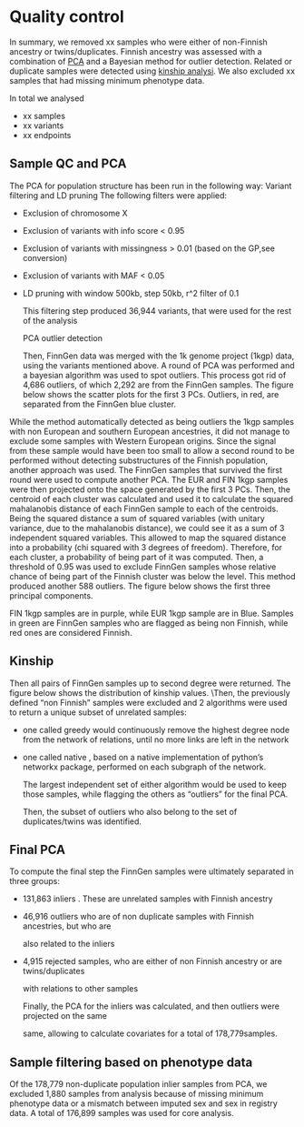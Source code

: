 # Quality control

In summary, we removed xx samples who were either of non-Finnish ancestry or twins/duplicates. Finnish ancestry was assessed with a combination of [PCA](quality-checks.md) and a Bayesian method for outlier detection. Related or duplicate samples were detected using [kinship analysi](quality-checks.md). We also excluded xx samples that had missing minimum phenotype data.

In total we analysed

* xx samples 
* xx variants
* xx endpoints

## Sample QC and PCA

The PCA for population structure has been run in the following way: Variant filtering and LD pruning The following filters were applied:

* Exclusion of chromosome X
* Exclusion of variants with info score &lt; 0.95
* Exclusion of variants with missingness &gt; 0.01 \(based on the GP,see conversion\)
* Exclusion of variants with MAF &lt; 0.05
* LD pruning with window 500kb, step 50kb, r^2 filter of 0.1

  This filtering step produced 36,944 variants, that were used for the rest of the analysis

  PCA outlier detection

  Then, FinnGen data was merged with the 1k genome project \(1kgp\) data, using the variants mentioned above. A round of PCA was performed and a bayesian algorithm was used to spot outliers. This process got rid of 4,686 outliers, of which 2,292 are from the FinnGen samples. The figure below shows the scatter plots for the first 3 PCs. Outliers, in red, are separated from the FinnGen blue cluster.

While the method automatically detected as being outliers the 1kgp samples with non European and southern European ancestries, it did not manage to exclude some samples with Western European origins. Since the signal from these sample would have been too small to allow a second round to be performed without detecting substructures of the Finnish population, another approach was used. The FinnGen samples that survived the first round were used to compute another PCA. The EUR and FIN 1kgp samples were then projected onto the space generated by the first 3 PCs. Then, the centroid of each cluster was calculated and used it to calculate the squared mahalanobis distance of each FinnGen sample to each of the centroids. Being the squared distance a sum of squared variables \(with unitary variance, due to the mahalanobis distance\), we could see it as a sum of 3 independent squared variables. This allowed to map the squared distance into a probability \(chi squared with 3 degrees of freedom\). Therefore, for each cluster, a probability of being part of it was computed. Then, a threshold of 0.95 was used to exclude FinnGen samples whose relative chance of being part of the Finnish cluster was below the level. This method produced another 588 outliers. The figure below shows the first three principal components.

FIN 1kgp samples are in purple, while EUR 1kgp sample are in Blue. Samples in green are FinnGen samples who are flagged as being non Finnish, while red ones are considered Finnish.

## Kinship

Then all pairs of FinnGen samples up to second degree were returned. The figure below shows the distribution of kinship values. \Then, the previously defined “non Finnish” samples were excluded and 2 algorithms were used to return a unique subset of unrelated samples:

* one called ​greedy ​would continuously remove the highest degree node from the network of relations, until no more links are left in the network
* one called ​native ​, based on a native implementation of python’s ​networkx ​package, performed on each subgraph of the network.

  The largest independent set of either algorithm would be used to keep those samples, while flagging the others as “outliers” for the final PCA.

  Then, the subset of outliers who also belong to the set of duplicates/twins was identified.

## Final PCA

To compute the final step the FinnGen samples were ultimately separated in three groups:

* 131,863 ​inliers​ . These are unrelated samples with Finnish ancestry
* 46,916 ​outliers ​who are of non duplicate samples with Finnish ancestries, but who are

  also related to the inliers

* 4,915 ​rejected ​samples, who are either of non Finnish ancestry or are twins/duplicates

  with relations to other samples

  Finally, the PCA for the inliers was calculated, and then outliers were projected on the same

  same, allowing to calculate covariates for a total of ​178,779​ samples.

## Sample filtering based on phenotype data

Of the 178,779 non-duplicate population inlier samples from PCA, we excluded 1,880 samples from analysis because of missing minimum phenotype data or a mismatch between imputed sex and sex in registry data. ​A total of 176,899 samples was used for core analysis.


